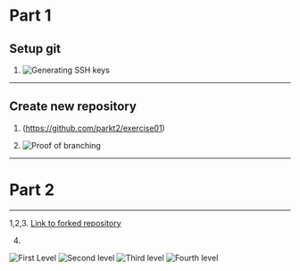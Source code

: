 # Part 1

Setup git
----
1. ![Generating SSH keys](http://i.imgur.com/xRiAbM3.png)
----

Create new repository
----
1. (https://github.com/parkt2/exercise01)

2. ![Proof of branching](http://i.imgur.com/FC7iLZn.png)
----


# Part 2
----
1,2,3. [Link to forked repository](https://github.com/parkt2/Spoon-Knife)


4. 
![First Level](http://i.imgur.com/QMMaYSx.png)
![Second level](http://i.imgur.com/33LvIZC.png)
![Third level](http://i.imgur.com/pPxWL4N.png)
![Fourth level](http://i.imgur.com/cCJ9OPE.png)